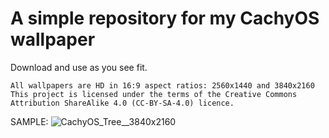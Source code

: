 # A simple repository for my CachyOS wallpaper
Download and use as you see fit.

    All wallpapers are HD in 16:9 aspect ratios: 2560x1440 and 3840x2160
    This project is licensed under the terms of the Creative Commons Attribution ShareAlike 4.0 (CC-BY-SA-4.0) licence.

SAMPLE:
![CachyOS_Tree__3840x2160](https://github.com/user-attachments/assets/c158d2d9-6e01-479f-951c-627cc5ec532c)
